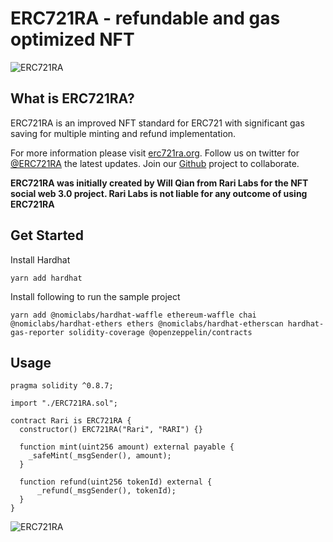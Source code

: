 # ERC721RA - refundable and gas optimized NFT


![ERC721RA](https://raw.githubusercontent.com/rarilabs/ERC721RA/main/assets/erc721ra-small.png)


## What is ERC721RA?

ERC721RA is an improved NFT standard for ERC721 with significant gas saving for multiple minting and refund implementation.

For more information please visit [erc721ra.org](https://erc721ra.org). Follow us on twitter for [@ERC721RA](https://twitter.com/rec721ra) the latest updates. Join our [Github](https://github.com/erc721ra) project to collaborate.

**ERC721RA was initially created by Will Qian from Rari Labs for the NFT social web 3.0 project. Rari Labs is not liable for any outcome of using ERC721RA**


## Get Started

Install Hardhat

```
yarn add hardhat

```

Install following to run the sample project

```
yarn add @nomiclabs/hardhat-waffle ethereum-waffle chai @nomiclabs/hardhat-ethers ethers @nomiclabs/hardhat-etherscan hardhat-gas-reporter solidity-coverage @openzeppelin/contracts
```

## Usage

```
pragma solidity ^0.8.7;

import "./ERC721RA.sol";

contract Rari is ERC721RA {
  constructor() ERC721RA("Rari", "RARI") {}

  function mint(uint256 amount) external payable {
    _safeMint(_msgSender(), amount);
  }

  function refund(uint256 tokenId) external {
      _refund(_msgSender(), tokenId);
  }
}

```


![ERC721RA](https://raw.githubusercontent.com/rarilabs/ERC721RA/main/assets/erc721ra-banner.png)
